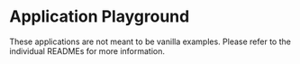 # Application Playground

These applications are not meant to be vanilla examples. Please refer to the individual READMEs for more information.
